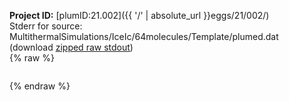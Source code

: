 **Project ID:** [plumID:21.002]({{ '/' | absolute_url }}eggs/21/002/)  
Stderr for source:  MultithermalSimulations/IceIc/64molecules/Template/plumed.dat   
(download [zipped raw stdout](plumed.dat.plumed_master.stdout.txt.zip))  
{% raw %}
<pre>
</pre>
{% endraw %}
